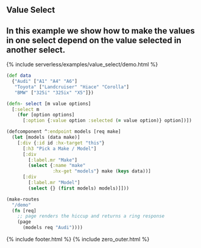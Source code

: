 ## Value Select

In this example we show how to make the values in one select depend on the value selected in another select.
---
{% include serverless/examples/value_select/demo.html %}

```clojure
(def data
  {"Audi" ["A1" "A4" "A6"]
   "Toyota" ["Landcruiser" "Hiace" "Corolla"]
   "BMW" ["325i" "325ix" "X5"]})

(defn- select [m value options]
  [:select m
    (for [option options]
      [:option {:value option :selected (= value option)} option])])

(defcomponent ^:endpoint models [req make]
  (let [models (data make)]
    [:div {:id id :hx-target "this"}
      [:h3 "Pick a Make / Model"]
      [:div
        [:label.mr "Make"]
        (select {:name "make"
                 :hx-get "models"} make (keys data))]
      [:div
        [:label.mr "Model"]
        (select {} (first models) models)]]))

(make-routes
  "/demo"
  (fn [req]
    ;; page renders the hiccup and returns a ring response
    (page
      (models req "Audi"))))
```

{% include footer.html %}
{% include zero_outer.html %}